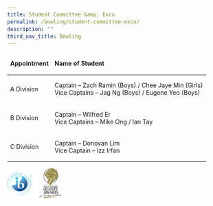 ```yaml
---
title: Student Committee &amp; Exco
permalink: /bowling/student-committee-exco/
description: ""
third_nav_title: Bowling
---
```

<table width="100%">
<thead>
<tr>
<td>
<p><strong>Appointment</strong></p>
</td>
<td>
<p><strong>Name of Student</strong></p>
</td>
</tr>
</thead>
<tbody>
<tr>
<td>
<p>A Division</p>
</td>
<td>
<p>Captain – Zach Ramin (Boys) / Chee Jaye Min (Girls)<br> Vice Captains – Jag Ng (Boys) / Eugene Yeo (Boys)</p>
</td>
</tr>
<tr>
<td>
<p>B Division</p>
</td>
<td>
<p>Captain – Wilfred Er<br> Vice Captains – Mike Ong / Ian Tay</p>
</td>
</tr>
<tr>
<td>
<p>C Division</p>
</td>
<td>
<p>Captain – Donovan Lim<br>Vice Captain – Izz Irfan</p>
</td>
</tr>
</tbody>
</table>

<img src="/images/WorldSchool.jpg" style="width:25%">